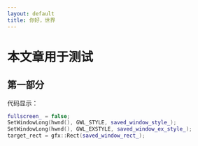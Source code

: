 ```yaml
---
layout: default
title: 你好，世界
---
```

# 本文章用于测试

## 第一部分

代码显示：
```c++
fullscreen_ = false;
SetWindowLong(hwnd(), GWL_STYLE, saved_window_style_);
SetWindowLong(hwnd(), GWL_EXSTYLE, saved_window_ex_style_);
target_rect = gfx::Rect(saved_window_rect_);
```
